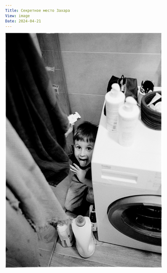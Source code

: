 ```yaml
---
Title: Секретное место Захара
View: image
Date: 2024-04-21
---
```


![Секретное место захара](images/zakhars-secret-place@2x.webp)

